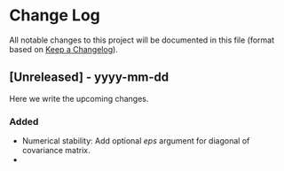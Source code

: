 # Change Log
All notable changes to this project will be documented in this file (format based on [Keep a Changelog](http://keepachangelog.com/)).
 
## [Unreleased] - yyyy-mm-dd
 
Here we write the upcoming changes. 
 
### Added
- Numerical stability: Add optional _eps_ argument for diagonal of covariance matrix.
- 
 